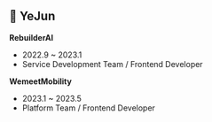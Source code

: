 ## 🦄 YeJun
 **RebuilderAI**
- 2022.9 ~ 2023.1
- Service Development Team / Frontend Developer

**WemeetMobility**
- 2023.1 ~ 2023.5
- Platform Team / Frontend Developer
